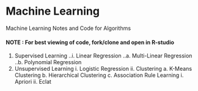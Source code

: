 # Machine Learning
Machine Learning Notes and Code for Algorithms

#### NOTE : For best viewing of code, fork/clone and open in R-studio

1. Supervised Learning 
..i. Linear Regression
  ..a. Multi-Linear Regression
  ..b. Polynomial Regression
2. Unsupervised Learning
  i. Logistic Regression
 ii. Clustering
     a. K-Means Clustering
     b. Hierarchical Clustering
     c. Association Rule Learning
        i. Apriori
       ii. Eclat
